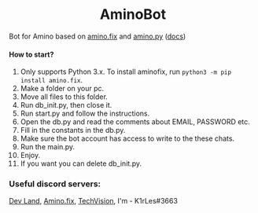 <h1 align="center">
  AminoBot
</h1>

Bot for Amino based on [amino.fix](https://pypi.org/project/amino.fix/) and [amino.py](https://github.com/Slimakoi/Amino.py) ([docs](https://aminopy.readthedocs.io/en/latest/))

#### How to start?
1. Only supports Python 3.x. To install aminofix, run `python3 -m pip install amino.fix`.
2. Make a folder on your pc.
3. Move all files to this folder.
4. Run db_init.py, then close it.
5. Run start.py and follow the instructions.
6. Open the db.py and read the comments about EMAIL, PASSWORD etc.
7. Fill in the constants in the db.py.
8. Make sure the bot account has access to write to the these chats.
9. Run the main.py.
10. Enjoy.
11. If you want you can delete db_init.py.

### Useful discord servers:
[Dev Land](https://discord.com/invite/68wchgsKdX), [Amino.fix](https://discord.gg/Bf3dpBRJHj), [TechVision](https://discord.gg/JyVZEVXGZE), I'm - K1rLes#3663 
